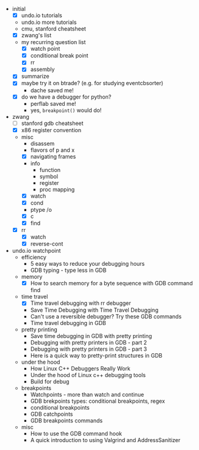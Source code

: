 * initial
    * [x] undo.io tutorials
    * undo.io more tutorials
    * cmu, stanford cheatsheet
    * [x] zwang's list
    * my recurring question list
        * [x] watch point
        * [x] conditional break point
        * [x] rr
        * [x] assembly
    * [x] summarize
    * [x] maybe try it on btrade? (e.g. for studying eventcbsorter)
        - dache saved me!
    * [x] do we have a debugger for python? 
        - perflab saved me!
        - yes, `breakpoint()` would do! 
* zwang
    * [ ] stanford gdb cheatsheet
    * [x] x86 register convention
    * misc
        * disassem
        * flavors of p and x
        * [x] navigating frames
        * info
            * function
            * symbol
            * register
            * proc mapping
        * [x] watch
        * [x] cond
        * ptype /o
        * [x] c
        * [x] find
    * [x] rr
        * [x] watch
        * [x] reverse-cont
* undo.io watchpoint
    * efficiency
        * 5 easy ways to reduce your debugging hours
        * GDB typing - type less in GDB
    * memory
        * [x] How to search memory for a byte sequence with GDB command find
    * time travel
        * [x] Time travel debugging with rr debugger
        * Save Time Debugging with Time Travel Debugging
        * Can't use a reversible debugger? Try these GDB commands
        * Time travel debugging in GDB
    * pretty printing
        * Save time debugging in GDB with pretty printing
        * Debugging with pretty printers in GDB - part 2
        * Debugging with pretty printers in GDB - part 3
        * Here is a quick way to pretty-print structures in GDB
    * under the hood
        * How Linux C++ Debuggers Really Work
        * Under the hood of Linux c++ debugging tools
        * Build for debug
    * breakpoints
        * Watchpoints - more than watch and continue
        * GDB brekpoints types: conditional breakpoints, regex
        * conditional breakpoints
        * GDB catchpoints
        * GDB breakpoints commands
    * misc
        * How to use the GDB command hook
        * A quick introduction to using Valgrind and AddressSanitizer



